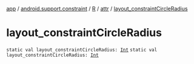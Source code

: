 [app](../../../index.md) / [android.support.constraint](../../index.md) / [R](../index.md) / [attr](index.md) / [layout_constraintCircleRadius](./layout_constraint-circle-radius.md)

# layout_constraintCircleRadius

`static val layout_constraintCircleRadius: `[`Int`](https://kotlinlang.org/api/latest/jvm/stdlib/kotlin/-int/index.html)
`static val layout_constraintCircleRadius: `[`Int`](https://kotlinlang.org/api/latest/jvm/stdlib/kotlin/-int/index.html)
